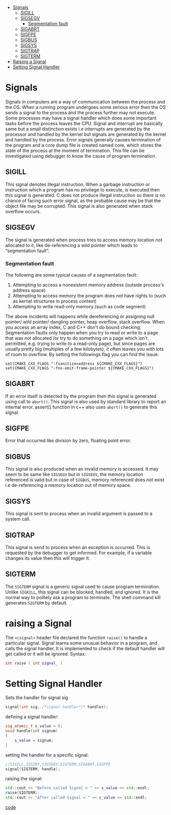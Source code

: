 - [Signals](#signals)
  * [SIGILL](#sigill)
  * [SIGSEGV](#sigsegv)
    + [Segmentation fault](#segmentation-fault)
  * [SIGABRT](#sigabrt)
  * [SIGFPE](#sigfpe)
  * [SIGBUS](#sigbus)
  * [SIGSYS](#sigsys)
  * [SIGTRAP](#sigtrap)
  * [SIGTERM](#sigterm)
- [Raising a Signal](#raising-a-signal)
- [Setting Signal Handler](#setting-signal-handler)


# Signals
Signals in computers are a way of communication between the process and the OS.
When a running program undergoes some serious error then the OS sends a signal to
the process and the process further may not execute.
Some processes may have a signal handler which does some important tasks before the
process leaves the CPU.
Signal and interrupt are basically same but a small distinction exists i.e interrupts
are generated by the processor and handled by the kernel but signals are generated by
the kernel and handled by the process.
Error signals generally causes termination of the program and a core dump file is
created named core, which stores the state of the process at the moment of termination.
This file can be investigated using debugger to know the cause of program termination.
## SIGILL
This signal denotes illegal instruction. When a garbage instruction or instruction
which a program has no privilege to execute, is executed then this signal is
generated.
C does not produce illegal instruction so there is no chance of facing such error
signal, as the probable cause may be that the object file may be corrupted.
This signal is also generated when stack overflow occurs.
## SIGSEGV
The signal is generated when process tries to access memory location not
allocated to it, like de-referencing a wild pointer which leads to
“segmentation fault”.

###  Segmentation fault  
The following are some typical causes of a segmentation fault:
1. Attempting to access a nonexistent memory address (outside process's address space)
2. Attempting to access memory the program does not have rights to (such as kernel structures in process context)
3. Attempting to write read-only memory (such as code segment)

The above incidents will happens while dereferencing or assigning null pointer/ wild pointer/ dangling pointer, heap overflow, stack overflow.
When you access an array index, C and C++ don't do bound checking. Segmentation faults only happen when you try to
read or write to a page that was not allocated (or try to do something on a page which isn't permitted,
e.g. trying to write to a read-only page), but since pages are usually pretty big
(multiples of a few kilobytes), it often leaves you with lots of room to overflow.
By setting the followings flag you can find the issue:
```
set(CMAKE_CXX_FLAGS "-fsanitize=address ${CMAKE_CXX_FLAGS}")
set(CMAKE_CXX_FLAGS "-fno-omit-frame-pointer ${CMAKE_CXX_FLAGS}")
```

## SIGABRT
If an error itself is detected by the program then this signal is
generated using call to `abort()`. This signal is also used by
standard library to report an internal error.
assert() function in c++ also uses `abort()` to generate this signal.
## SIGFPE
Error that occurred like division by zero, floating point error.
## SIGBUS
This signal is also produced when an invalid memory is accessed. It may
seem to be same like `SIGSEGV` but in `SIGSEGV`, the memory location referenced
is valid but in case of `SIGBUS`, memory referenced does not exist
i.e de-referencing a memory location out of memory space.
## SIGSYS
This signal is sent to process when an invalid argument is passed to a system call.
## SIGTRAP
This signal is send to process when an exception is occurred.
This is requested by the debugger to get informed. For example,
if a variable changes its value then this will trigger it.
## SIGTERM
The `SIGTERM` signal is a generic signal used to cause program termination.
Unlike `SIGKILL`, this signal can be blocked, handled, and ignored. It is
the normal way to politely ask a program to terminate. The shell command
kill generates `SIGTERM` by default.

# raising a Signal
The `<csignal>` header file declared the function `raise()` to handle a particular signal. Signal learns some unusual behavior in a program, and calls the signal handler. It is implemented to check if the default handler will get called or it will be ignored.
Syntax: 
```cpp
int raise ( int signal_ )
```
# Setting Signal Handler
Sets the handler for signal sig
```cpp
signal(int sig, /*signal-handler*/* handler);
```

defining a signal handler:
```cpp
sig_atomic_t s_value = 0;
void handle(int signum)
{
    s_value = signum;
}
```
setting the handler for a specific signal: 
```cpp
//SIGILL,SIGINT,SIGSEGV,SIGTERM,SIGABRT,SIGFPE
signal(SIGTERM, handle);
```
raising the signal:
```cpp
std::cout << "Before called Signal = " << s_value << std::endl;
raise(SIGTERM);
std::cout << "After called Signal = " << s_value << std::endl;
```
  
  
  
 [code](../src/signals.cpp)  
